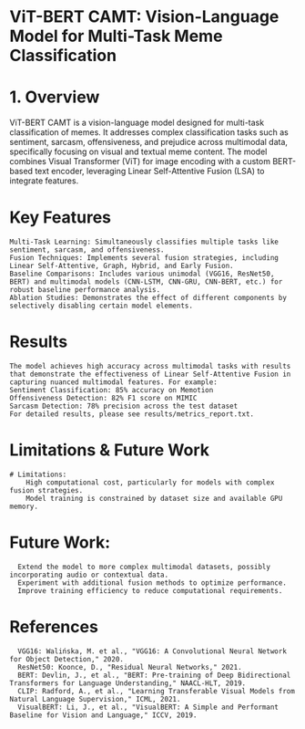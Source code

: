 # ViT-BERT CAMT: Vision-Language Model for Multi-Task Meme Classification
  # 1. Overview
ViT-BERT CAMT is a vision-language model designed for multi-task classification of memes. It addresses complex classification tasks such as sentiment, sarcasm, offensiveness, and prejudice across multimodal data, specifically focusing on visual and textual meme content. The model combines Visual Transformer (ViT) for image encoding with a custom BERT-based text encoder, leveraging Linear Self-Attentive Fusion (LSA) to integrate features.

  # Key Features
    Multi-Task Learning: Simultaneously classifies multiple tasks like sentiment, sarcasm, and offensiveness.
    Fusion Techniques: Implements several fusion strategies, including Linear Self-Attentive, Graph, Hybrid, and Early Fusion.
    Baseline Comparisons: Includes various unimodal (VGG16, ResNet50, BERT) and multimodal models (CNN-LSTM, CNN-GRU, CNN-BERT, etc.) for robust baseline performance analysis.
    Ablation Studies: Demonstrates the effect of different components by selectively disabling certain model elements.

 # Results
    The model achieves high accuracy across multimodal tasks with results that demonstrate the effectiveness of Linear Self-Attentive Fusion in capturing nuanced multimodal features. For example:
    Sentiment Classification: 85% accuracy on Memotion
    Offensiveness Detection: 82% F1 score on MIMIC
    Sarcasm Detection: 78% precision across the test dataset
    For detailed results, please see results/metrics_report.txt.

# Limitations & Future Work
    # Limitations:
        High computational cost, particularly for models with complex fusion strategies.
        Model training is constrained by dataset size and available GPU memory.
  # Future Work:
      Extend the model to more complex multimodal datasets, possibly incorporating audio or contextual data.
      Experiment with additional fusion methods to optimize performance.
      Improve training efficiency to reduce computational requirements.
  # References
      VGG16: Walińska, M. et al., "VGG16: A Convolutional Neural Network for Object Detection," 2020.
      ResNet50: Koonce, D., "Residual Neural Networks," 2021.
      BERT: Devlin, J., et al., "BERT: Pre-training of Deep Bidirectional Transformers for Language Understanding," NAACL-HLT, 2019.
      CLIP: Radford, A., et al., "Learning Transferable Visual Models from Natural Language Supervision," ICML, 2021.
      VisualBERT: Li, J., et al., "VisualBERT: A Simple and Performant Baseline for Vision and Language," ICCV, 2019.

